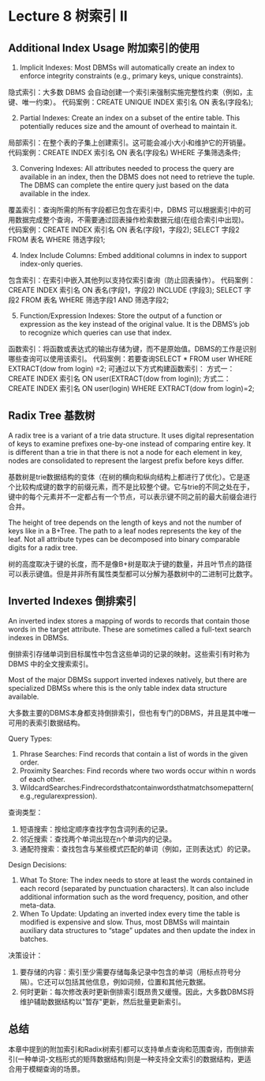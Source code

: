 # Lecture 8 树索引 II

## Additional Index Usage 附加索引的使用

1. Implicit Indexes: Most DBMSs will automatically create an index to enforce integrity constraints (e.g., primary keys, unique constraints).

隐式索引：大多数 DBMS 会自动创建一个索引来强制实施完整性约束（例如，主键、唯一约束）。
代码案例：CREATE UNIQUE INDEX 索引名 ON 表名(字段名);
   
2. Partial Indexes: Create an index on a subset of the entire table. This potentially reduces size and the amount of overhead to maintain it.

局部索引：在整个表的子集上创建索引。这可能会减小大小和维护它的开销量。
代码案例：CREATE INDEX 索引名 ON 表名(字段名) WHERE 子集筛选条件;
   
3. Convering Indexes: All attributes needed to process the query are available in an index, then the DBMS does not need to retrieve the tuple. The DBMS can complete the entire query just based on the data available in the index.

覆盖索引：查询所需的所有字段都已包含在索引中，DBMS 可以根据索引中的可用数据完成整个查询，不需要通过回表操作检索数据元组(在组合索引中出现)。
代码案例：CREATE INDEX 索引名 ON 表名(字段1，字段2); SELECT 字段2 FROM 表名 WHERE 筛选字段1;
   

4. Index Include Columns: Embed additional columns in index to support index-only queries.

包含索引：在索引中嵌入其他列以支持仅索引查询（防止回表操作）。
代码案例：CREATE INDEX 索引名 ON 表名(字段1，字段2) INCLUDE (字段3); SELECT 字段2 FROM 表名 WHERE 筛选字段1 AND 筛选字段2;
   
5. Function/Expression Indexes: Store the output of a function or expression as the key instead of the original value. It is the DBMS’s job to recognize which queries can use that index.

函数索引：将函数或表达式的输出存储为键，而不是原始值。DBMS的工作是识别哪些查询可以使用该索引。
代码案例：若要查询SELECT * FROM user WHERE EXTRACT(dow from login) =2; 可通过以下方式构建函数索引：
        方式一：CREATE INDEX 索引名 ON user(EXTRACT(dow from login)); 
        方式二：CREATE INDEX 索引名 ON user(login) WHERE EXTRACT(dow from login)=2;


## Radix Tree 基数树
A radix tree is a variant of a trie data structure. It uses digital representation of keys to examine prefixes one-by-one instead of comparing entire key. It is different than a trie in that there is not a node for each element in key, nodes are consolidated to represent the largest prefix before keys differ.

基数树是trie数据结构的变体（在树的横向和纵向结构上都进行了优化）。它是逐个比较构成键的数字的前缀元素，而不是比较整个键。它与trie的不同之处在于，键中的每个元素并不一定都占有一个节点，可以表示键不同之前的最大前缀会进行合并。


The height of tree depends on the length of keys and not the number of keys like in a B+Tree. The path to a leaf nodes represents the key of the leaf. Not all attribute types can be decomposed into binary comparable digits for a radix tree.

树的高度取决于键的长度，而不是像B+树是取决于键的数量，并且叶节点的路径可以表示键值。但是并非所有属性类型都可以分解为基数树中的二进制可比数字。


## Inverted Indexes 倒排索引
An inverted index stores a mapping of words to records that contain those words in the target attribute. These are sometimes called a full-text search indexes in DBMSs.

倒排索引存储单词到目标属性中包含这些单词的记录的映射。这些索引有时称为 DBMS 中的全文搜索索引。

Most of the major DBMSs support inverted indexes natively, but there are specialized DBMSs where this is the only table index data structure available.

大多数主要的DBMS本身都支持倒排索引，但也有专门的DBMS，并且是其中唯一可用的表索引数据结构。

Query Types:

1. Phrase Searches: Find records that contain a list of words in the given order.
2. Proximity Searches: Find records where two words occur within n words of each other.
3. WildcardSearches:Findrecordsthatcontainwordsthatmatchsomepattern(e.g.,regularexpression).

查询类型：

1. 短语搜索：按给定顺序查找字包含词列表的记录。
2. 邻近搜索：查找两个单词出现在n个单词内的记录。
3. 通配符搜索：查找包含与某些模式匹配的单词（例如，正则表达式）的记录。


Design Decisions: 
1. What To Store: The index needs to store at least the words contained in each record (separated by punctuation characters). It can also include additional information such as the word frequency, position, and other meta-data.
2. When To Update: Updating an inverted index every time the table is modified is expensive and slow. Thus, most DBMSs will maintain auxiliary data structures to “stage” updates and then update the index in batches.


决策设计：
1. 要存储的内容：索引至少需要存储每条记录中包含的单词（用标点符号分隔）。它还可以包括其他信息，例如词频，位置和其他元数据。
2. 何时更新：每次修改表时更新倒排索引既昂贵又缓慢。因此，大多数DBMS将维护辅助数据结构以"暂存"更新，然后批量更新索引。


## 总结

本章中提到的附加索引和Radix树索引都可以支持单点查询和范围查询，而倒排索引(一种单词-文档形式的矩阵数据结构)则是一种支持全文索引的数据结构，更适合用于模糊查询的场景。

